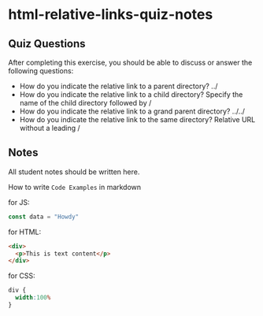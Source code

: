 # html-relative-links-quiz-notes

## Quiz Questions

After completing this exercise, you should be able to discuss or answer the following questions:

- How do you indicate the relative link to a parent directory?
../
- How do you indicate the relative link to a child directory?
Specify the name of the child directory followed by /
- How do you indicate the relative link to a grand parent directory?
../../
- How do you indicate the relative link to the same directory?
Relative URL without a leading /

## Notes

All student notes should be written here.


How to write `Code Examples` in markdown

for JS:
```javascript
const data = "Howdy"
```

for HTML:
```html
<div>
  <p>This is text content</p>
</div>
```

for CSS:
```css
div {
  width:100%
}
```
